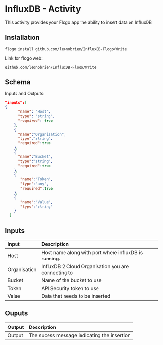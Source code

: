 
# 	InfluxDB - Activity
This activity provides your Flogo app the ability to insert data on InfluxDB

## Installation

```bash
flogo install github.com/leonobrien/InfluxDB-Flogo/Write
```
Link for flogo web:
```
github.com/leonobrien/InfluxDB-Flogo/Write
```

## Schema
Inputs and Outputs:

```json
"inputs":[
{
      "name": "Host",
      "type": "string",
      "required": true
    },
    {
      "name":"Organisation",
      "type":"string",
      "required":true
    },
    {
      "name":"Bucket",
      "type":"string",
      "required":true
    },
    {
       "name":"Token",
       "type":"any",
       "required":true
    },
    {
       "name":"Value",
       "type":"string"
    }
  ]
```
## Inputs
| Input                          | Description    |
|:-------------------------------|:---------------|
| Host                           | Host name along with port where influxDB is running.           |
| Organisation                   | InfluxDB 2 Cloud Organisation you are connecting to   |
| Bucket                         | Name of the bucket to use        |
| Token                          | API Security token to use         |
| Value                          | Data that needs to be inserted |


## Ouputs
| Output       | Description                                            |
|:-------------|:-------------------------------------------------------|
| Output       | The sucess message indicating the insertion |
